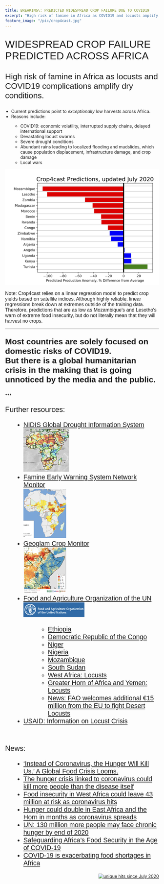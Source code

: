 ```yaml
---
title: BREAKING\: PREDICTED WIDESPREAD CROP FAILURE DUE TO COVID19
excerpt: "High risk of famine in Africa as COVID19 and locusts amplify dry conditions"
feature_image: "/pic/crop4cast.jpg"
---
```


<p style="font-family: arial, sanserif; font-size:25pt">
WIDESPREAD CROP FAILURE PREDICTED ACROSS AFRICA
</p>
<p style="font-family: arial, sanserif; font-size:20pt">
High risk of famine in Africa as locusts and COVID19 complications amplify dry conditions.
</p>

<p style="font-family: arial, sanserif; font-size:18pt">
<ul style="PADDING-LEFT: 20px">
  <li>Current predictions point to <i>exceptionally</i> low harvests across Africa.</li>
  <li>Reasons include:</li>
  <ul style="PADDING-LEFT: 30px">
   <li>COVID19: economic volatility, interrupted supply chains, delayed international support</li>
   <li>Devastating locust swarms</li>
   <li>Severe drought conditions</li>
   <li>Abundant rains leading to localized flooding and mudslides, which cause population displacement, infrastructure damage, and crop damage</li>
   <li>Local wars</li>
  </ul>
</ul>
</p>

<img src="/pic/crop4cast_predictions_july2020.jpg" style="width:800px;" border="0">
<p style="font-family: arial, sanserif; font-size:12pt;" border="0">
Note: Crop4cast relies on a linear regression model to predict crop yields based on satellite indices. Although highly reliable, linear regressions break down at extremes outside of the training data. Therefore, predictions that are as low as Mozambique’s and Lesotho's warn of extreme food insecurity, but do not literally mean that they will harvest no crops.
</p>

***
<p style="font-family: arial, sanserif; font-size:20pt">
<b>Most countries are solely focused on domestic risks of COVID19.
<br>But there is a global humanitarian crisis in the making that is going unnoticed by the media and the public.</b>
</p>
***

<br>
<p style="font-family: arial, sanserif; font-size:18pt">
Further resources:
<ul style="PADDING-LEFT: 60px; font-family: arial, sanserif; font-size:16pt">
  <li><a href="https://www.drought.gov/gdm/current-conditions">NIDIS Global Drought Information System</a><br><img src="/pic/NIDIS_image.png" style="width:150px;" border="0"> </li>
  <li><a href="https://fews.net/">Famine Early Warning System Network Monitor</a><br><img src="/pic/FEWS_NET_thumbnail.png" style="width:140px;" border="0"> </li>
  <li><a href="https://cropmonitor.org/index.php/cmreports/special-reports/">Geoglam Crop Monitor</a><br><img src="/pic/Geoglam_thumbnail.png" style="width:140px;" border="0"> </li>
  <li><a href="http://www.fao.org/home/en/">Food and Agriculture Organization of the UN</a><br><img src="/pic/FAO_thumbnail.png" style="width:200px;" border="0"> </li>
  <ul style="PADDING-LEFT: 80px">
  <li><a href="http://www.fao.org/emergencies/resources/documents/resources-detail/en/c/1273539/">Ethiopia</a></li>
  <li><a href="http://www.fao.org/emergencies/resources/documents/resources-detail/en/c/1271802/">Democratic Republic of the Congo</a></li>
  <li><a href="http://www.fao.org/emergencies/resources/documents/resources-detail/en/c/1278521/">Niger</a></li>
  <li><a href="http://www.fao.org/emergencies/resources/documents/resources-detail/en/c/1293148/">Nigeria</a></li>
  <li><a href="http://www.fao.org/emergencies/resources/documents/resources-detail/en/c/1277473/">Mozambique</a></li>
  <li><a href="http://www.fao.org/emergencies/resources/documents/resources-detail/en/c/1296634/">South Sudan</a></li>
  <li><a href="http://www.fao.org/emergencies/resources/documents/resources-detail/en/c/1276774/">West Africa: Locusts</a></li>
  <li><a href="http://www.fao.org/emergencies/resources/documents/resources-detail/en/c/1276759/">Greater Horn of Africa and Yemen: Locusts</a></li>
  <li><a href="http://www.fao.org/news/story/en/item/1296770/icode/">News: FAO welcomes additional €15 million from the EU to fight Desert Locusts</a></li>
  </ul>
  <li><a href="https://www.usaid.gov/sites/default/files/documents/1866/East_Africa_Desert_Locust_Crisis_Fact_Sheet_4_-_06-15-2020.pdf">USAID: Information on Locust Crisis</a></li>
</ul>
</p>

<br>
<p style="font-family: arial, sanserif; font-size:18pt">
News:
<ul style="PADDING-LEFT: 60px; font-family: arial, sanserif; font-size:16pt">
  <li><a href="https://www.nytimes.com/2020/04/22/world/africa/coronavirus-hunger-crisis.html">‘Instead of Coronavirus, the Hunger Will Kill Us.’ A Global Food Crisis Looms.</a> </li>
  <li><a href="https://www.cnn.com/2020/07/12/us/hunger-crisis-deaths-coronavirus-oxfam-trnd/index.html">The hunger crisis linked to coronavirus could kill more people than the disease itself</a> </li>
  <li><a href="https://news.un.org/en/story/2020/05/1063232">Food insecurity in West Africa could leave 43 million at risk as coronavirus hits</a> </li>
  <li><a href="https://www.wfp.org/news/hunger-could-double-east-africa-and-horn-months-coronavirus-spreads">Hunger could double in East Africa and the Horn in months as coronavirus spreads</a> </li>
  <li><a href="https://africa.cgtn.com/2020/07/14/un-130-million-more-people-may-face-chronic-hunger-by-end-of-2020/">UN: 130 million more people may face chronic hunger by end of 2020</a> </li>
  <li><a href="https://blogs.imf.org/2020/06/04/safeguarding-africas-food-security-in-the-age-of-covid-19/">Safeguarding Africa’s Food Security in the Age of COVID-19</a> </li>
  <li><a href="https://www.weforum.org/agenda/2020/04/africa-coronavirus-covid19-imports-exports-food-supply-chains">COVID-19 is exacerbating food shortages in Africa</a> </li>
</ul>
</p>


<p align="right">
<a href="http://www.hitwebcounter.com">
<img src="https://hitwebcounter.com/counter/counter.php?page=7542813&style=0006&nbdigits=5&type=ip&initCount=0" title="unique hits since July 2020" border="0" ></a>


